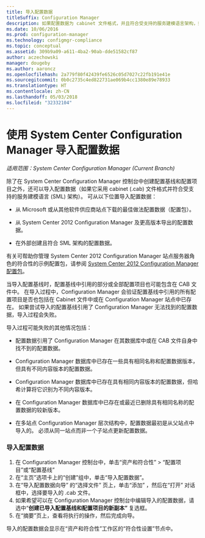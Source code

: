 ```yaml
---
title: 导入配置数据
titleSuffix: Configuration Manager
description: 如果配置数据为 cabinet 文件格式，并且符合受支持的服务建模语言架构，则将它导入。
ms.date: 10/06/2016
ms.prod: configuration-manager
ms.technology: configmgr-compliance
ms.topic: conceptual
ms.assetid: 309b9a09-a611-4ba2-90ab-dde51582cf87
author: aczechowski
manager: dougeby
ms.author: aaroncz
ms.openlocfilehash: 2a779f80f42439fe6526c05d7027c22fb191e41e
ms.sourcegitcommit: 0b0c2735c4ed822731ae069b4cc1380e89e78933
ms.translationtype: HT
ms.contentlocale: zh-CN
ms.lasthandoff: 05/03/2018
ms.locfileid: "32332104"
---
```

# <a name="import-configuration-data-with-system-center-configuration-manager"></a>使用 System Center Configuration Manager 导入配置数据

*适用范围：System Center Configuration Manager (Current Branch)*

除了在 System Center Configuration Manager 控制台中创建配置基线和配置项目之外，还可以导入配置数据（如果它采用 cabinet (.cab) 文件格式并符合受支持的服务建模语言 (SML) 架构）。 可从以下位置导入配置数据：  

-   从 Microsoft 或从其他软件供应商站点下载的最佳做法配置数据（配置包）。  

-   从 System Center 2012 Configuration Manager 及更高版本导出的配置数据。  

-   在外部创建且符合 SML 架构的配置数据。  

 有关可帮助你管理 System Center 2012 Configuration Manager 站点服务器角色的符合性的示例配置包，请参阅 [System Center 2012 Configuration Manager 配置包](http://www.microsoft.com/en-us/download/details.aspx?id=30710&WT.mc_id=rss_alldownloads_all)。  

当导入配置基线时，配置基线中引用的部分或全部配置项目也可能包含在 CAB 文件中。 在导入过程中，Configuration Manager 会验证配置基线中引用的所有配置项目是否也包括在 Cabinet 文件中或在 Configuration Manager 站点中已存在。 如果尝试导入的配置基线引用了 Configuration Manager 无法找到的配置数据，导入过程会失败。  

导入过程可能失败的其他情况包括：  

-   配置数据引用了 Configuration Manager 在其数据库中或在 CAB 文件自身中找不到的配置数据。  

-   Configuration Manager 数据库中已存在一些具有相同名称和配置数据版本，但具有不同内容版本的配置数据。  

-   Configuration Manager 数据库中已存在具有相同内容版本的配置数据，但哈希计算将它识别为不同内容版本。  

-   在 Configuration Manager 数据库中已存在或最近已删除具有相同名称的配置数据的较新版本。  

-   在多站点 Configuration Manager 层次结构中，配置数据最初是从父站点中导入的。 必须从同一站点而非一个子站点更新配置数据。  

### <a name="import-configuration-data"></a>导入配置数据  

1.  在 Configuration Manager 控制台中，单击“资产和符合性” > “配置项目”或“配置基线”
2.  在“主页”选项卡上的“创建”组中，单击“导入配置数据”。  
3.  在“导入配置数据向导”  的“选择文件” 页上，单击“添加” ，然后在“打开”  对话框中，选择要导入的 .cab 文件。  
4.  如果希望可以在 Configuration Manager 控制台中编辑导入的配置数据，请选中“**创建已导入配置基线和配置项目的新副本”** 复选框。  
5.  在“摘要”页上，查看将执行的操作，然后完成向导。  

导入的配置数据会显示在“资产和符合性”工作区的“符合性设置”节点中。  
